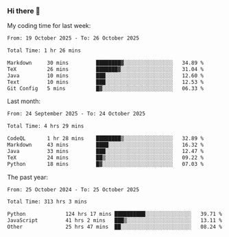 ### Hi there 👋

My coding time for last week:

<!--START_SECTION:week-->

```txt
From: 19 October 2025 - To: 26 October 2025

Total Time: 1 hr 26 mins

Markdown     30 mins         ████████▓░░░░░░░░░░░░░░░░   34.89 %
TeX          26 mins         ███████▓░░░░░░░░░░░░░░░░░   31.04 %
Java         10 mins         ███░░░░░░░░░░░░░░░░░░░░░░   12.60 %
Text         10 mins         ███░░░░░░░░░░░░░░░░░░░░░░   12.53 %
Git Config   5 mins          █▓░░░░░░░░░░░░░░░░░░░░░░░   06.33 %
```

<!--END_SECTION:week-->

Last month:

<!--START_SECTION:month-->

```txt
From: 24 September 2025 - To: 24 October 2025

Total Time: 4 hrs 29 mins

CodeQL       1 hr 28 mins    ████████▒░░░░░░░░░░░░░░░░   32.89 %
Markdown     43 mins         ████░░░░░░░░░░░░░░░░░░░░░   16.32 %
Java         33 mins         ███░░░░░░░░░░░░░░░░░░░░░░   12.47 %
TeX          24 mins         ██▒░░░░░░░░░░░░░░░░░░░░░░   09.22 %
Python       18 mins         █▓░░░░░░░░░░░░░░░░░░░░░░░   07.03 %
```

<!--END_SECTION:month-->

The past year:

<!--START_SECTION:year-->

```txt
From: 25 October 2024 - To: 25 October 2025

Total Time: 313 hrs 3 mins

Python             124 hrs 17 mins ██████████░░░░░░░░░░░░░░░   39.71 %
JavaScript         41 hrs 2 mins   ███▒░░░░░░░░░░░░░░░░░░░░░   13.11 %
Other              25 hrs 47 mins  ██░░░░░░░░░░░░░░░░░░░░░░░   08.24 %
```

<!--END_SECTION:year-->
